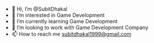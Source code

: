 - 👋 Hi, I’m @SubitDhakal
- 👀 I’m interested in Game Development
- 🌱 I’m currently learning Game Development
- 💞️ I’m looking to work with Game Development Company
- 📫 How to reach me subitdhakal1999@gmail.com

<!---
SubitDhakal/SubitDhakal is a ✨ special ✨ repository because its `README.md` (this file) appears on your GitHub profile.
You can click the Preview link to take a look at your changes.
--->
